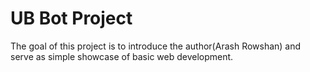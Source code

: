 # UB Bot Project
The goal of this project is to introduce the author(Arash Rowshan) and serve as simple showcase of basic web development.
